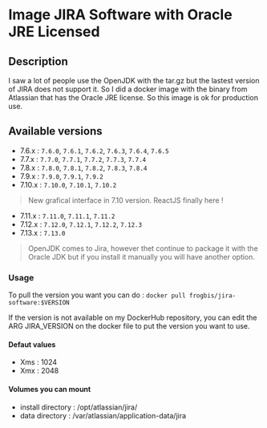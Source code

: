 # Image JIRA Software with Oracle JRE Licensed

## Description

I saw a lot of people use the OpenJDK with the tar.gz but the lastest version of JIRA does not support it. So I did a docker image with the binary from Atlassian that has the Oracle JRE license. So this image is ok for production use. 

## Available versions

* 7.6.x : `7.6.0`, `7.6.1`, `7.6.2`, `7.6.3`, `7.6.4`, `7.6.5`
* 7.7.x : `7.7.0`, `7.7.1`, `7.7.2`, `7.7.3`, `7.7.4`
* 7.8.x : `7.8.0`, `7.8.1`, `7.8.2`, `7.8.3`, `7.8.4`
* 7.9.x : `7.9.0`, `7.9.1`, `7.9.2`
* 7.10.x : `7.10.0`, `7.10.1`, `7.10.2`
> New grafical interface in 7.10 version. ReactJS finally here !
* 7.11.x : `7.11.0`, `7.11.1`, `7.11.2`
* 7.12.x : `7.12.0`, `7.12.1`, `7.12.2`, `7.12.3`
* 7.13.x : `7.13.0`
> OpenJDK comes to Jira, however thet continue to package it with the Oracle JDK but if you install it manually you will have another option.


### Usage

To pull the version you want you can do : `docker pull frogbis/jira-software:$VERSION`

If the version is not available on my DockerHub repository, you can edit the ARG JIRA_VERSION on the docker file to put the version you want to use.

#### Defaut values

- Xms : 1024
- Xmx : 2048


#### Volumes you can mount

- install directory : /opt/atlassian/jira/
- data directory : /var/atlassian/application-data/jira
